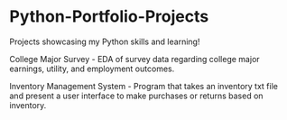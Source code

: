 # Python-Portfolio-Projects
Projects showcasing my Python skills and learning!

College Major Survey - EDA of survey data regarding college major earnings, utility, and employment outcomes.

Inventory Management System - Program that takes an inventory txt file and present a user interface to make purchases or returns based on inventory.
